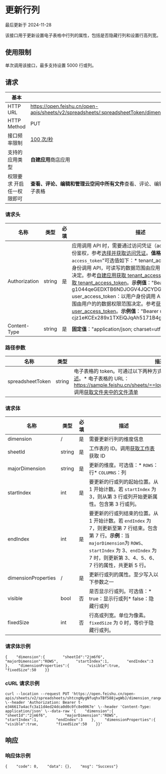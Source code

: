 # 更新行列

最后更新于 2024-11-28

该接口用于更新设置电子表格中行列的属性，包括是否隐藏行列和设置行高列宽。

## 使用限制

单次调用该接口，最多支持设置 5000 行或列。

## 请求

| 基本                      |                                                                                            |
| --------------------------- | -------------------------------------------------------------------------------------------- |
| HTTP URL                  | https://open.feishu.cn/open-apis/sheets/v2/spreadsheets/:spreadsheetToken/dimension\_range |
| HTTP Method               | PUT                                                                                        |
| 接口频率限制              | [100 次/秒](https://open.feishu.cn/document/ukTMukTMukTM/uUzN04SN3QjL1cDN)                    |
| 支持的应用类型            | **自建应用**商店应用                                                                       |
| 权限要求 开启任一权限即可 | **查看、评论、编辑和管理云空间中所有文件**查看、评论、编辑和管理电子表格                   |

### 请求头

| 名称          | 类型   | 必填 | 描述                                                                                                                                                                                                                                                                                                                                                                                                                                                                                                                                                                                                                                                                                                                                                                                                                                                                                                                                                                                                                                                                                                                   |
| --------------- | -------- | ------ | ------------------------------------------------------------------------------------------------------------------------------------------------------------------------------------------------------------------------------------------------------------------------------------------------------------------------------------------------------------------------------------------------------------------------------------------------------------------------------------------------------------------------------------------------------------------------------------------------------------------------------------------------------------------------------------------------------------------------------------------------------------------------------------------------------------------------------------------------------------------------------------------------------------------------------------------------------------------------------------------------------------------------------------------------------------------------------------------------------------------------ |
| Authorization | string | 是   | 应用调用 API 时，需要通过访问凭证（access\_token）进行身份鉴权，参考[选择并获取访问凭证](https://open.feishu.cn/document/ukTMukTMukTM/uMTNz4yM1MjLzUzM#5aa2e490)。​**值格式**​："Bearer `access_token`"可选值如下：* tenant\_access\_token：以应用身份调用 API，可读写的数据范围由应用自身的[数据权限范围](https://open.feishu.cn/document/home/introduction-to-scope-and-authorization/configure-app-data-permissions)决定。参考[自建应用获取 tenant\_access\_token](https://open.feishu.cn/document/ukTMukTMukTM/ukDNz4SO0MjL5QzM/auth-v3/auth/tenant_access_token_internal)或[商店应用获取 tenant\_access\_token](https://open.feishu.cn/document/ukTMukTMukTM/ukDNz4SO0MjL5QzM/auth-v3/auth/tenant_access_token)。​**示例值**​："Bearer t-g1044qeGEDXTB6NDJOGV4JQCYDGHRBARFTGT1234"* user\_access\_token：以用户身份调用 API，可读写的数据范围由用户的的数据权限范围决定。参考[获取 user\_access\_token](https://open.feishu.cn/document/uAjLw4CM/ukTMukTMukTM/authentication-management/access-token/get-user-access-token)。​**示例值**​："Bearer u-cjz1eKCEx289x1TXEiQJqAh5171B4gDHPq00l0GE1234" |
| Content-Type  | string | 是   | ​**固定值**​："application/json; charset=utf-8"                                                                                                                                                                                                                                                                                                                                                                                                                                                                                                                                                                                                                                                                                                                                                                                                                                                                                                                                                                                                                                                                |

### 路径参数

| 名称             | 类型   | 描述                                                                                                                                                                                                                                                                                                                                                    |
| ------------------ | -------- | --------------------------------------------------------------------------------------------------------------------------------------------------------------------------------------------------------------------------------------------------------------------------------------------------------------------------------------------------------- |
| spreadsheetToken | string | 电子表格的 token。可通过以下两种方式获取。了解更多，参考[电子表格概述](https://open.feishu.cn/document/ukTMukTMukTM/uATMzUjLwEzM14CMxMTN/overview)。* 电子表格的 URL：https://sample.feishu.cn/sheets/==Iow7sNNEphp3WbtnbCscPqabcef==* 调用[获取文件夹中的文件清单](https://open.feishu.cn/document/uAjLw4CM/ukTMukTMukTM/reference/drive-v1/file/list) |

### 请求体

| 名称                | 类型   | 必填 | 描述                                                                                                                                                                                                                                                        |
| --------------------- | -------- | ------ | ------------------------------------------------------------------------------------------------------------------------------------------------------------------------------------------------------------------------------------------------------------- |
| dimension           | /      | 是   | 需要更新行列的维度信息                                                                                                                                                                                                                                      |
| sheetId             | string | 是   | 工作表的 ID。调用[获取工作表](https://open.feishu.cn/document/ukTMukTMukTM/uUDN04SN0QjL1QDN/sheets-v3/spreadsheet-sheet/query)获取 ID                                                                                                                          |
| majorDimension      | string | 是   | 更新的维度。可选值：* `ROWS`：行* `COLUMNS`：列                                                                                                                                                                                                   |
| startIndex          | int    | 是   | 要更新的行或列的起始位置。从 1 开始计数。若 `startIndex` 为 3，则从第 3 行或列开始更新属性。包含第 3 行或列。                                                                                                                                           |
| endIndex            | int    | 是   | 要更新的行或列结束的位置。从 1 开始计数。若 `endIndex` 为 7，则更新至第 7 行结束。包含第 7 行。​**示例**​：当 `majorDimension`为 `ROWS`、 `startIndex` 为 3、`endIndex` 为 7 时，则更新第 3、4、5、6、7 行的属性，共更新 5 行。 |
| dimensionProperties | /      | 是   | 更新行或列的属性。至少写入以下参数之一                                                                                                                                                                                                                      |
| visible             | bool   | 否   | 是否显示行或列。可选值：* true：显示行或列* false：隐藏行或列                                                                                                                                                                                             |
| fixedSize           | int    | 否   | 行高或列宽。单位为像素。`fixedSize` 为 0 时，等价于隐藏行或列。                                                                                                                                                                                         |

### 请求体示例

```
{    "dimension":{        "sheetId":"2jm6f6",        "majorDimension":"ROWS",        "startIndex":1,        "endIndex":3    },    "dimensionProperties":{        "visible":true,        "fixedSize":50    }}
```

### cURL 请求示例

```
curl --location --request PUT 'https://open.feishu.cn/open-apis/sheets/v2/spreadsheets/shtcngNygNfuqhxTBf588jwgWbJ/dimension_range' \--header 'Authorization: Bearer t-e346617a4acfc3a11d4ed24dca0d0c0fc8e0067e' \--header 'Content-Type: application/json' \--data-raw '{    "dimension":{        "sheetId":"2jm6f6",        "majorDimension":"ROWS",        "startIndex":1,        "endIndex":3    },    "dimensionProperties":{        "visible":true,        "fixedSize":50    }}'
```

## 响应

### 响应体示例

```
{    "code": 0,    "data": {},    "msg": "Success"}
```
